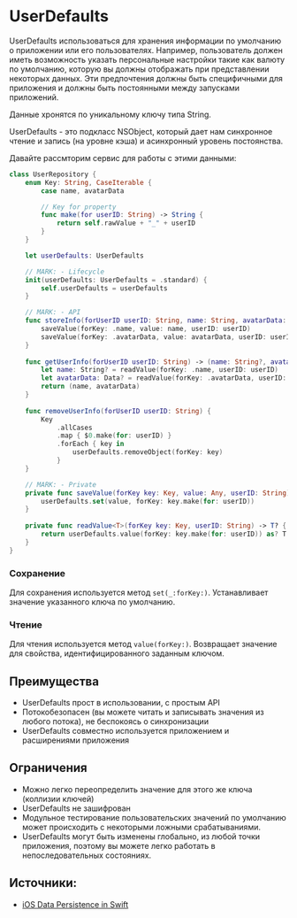 # UserDefaults
UserDefaults использоваться для хранения информации по умолчанию о приложении или его пользователях. Например, пользователь должен иметь возможность указать персональные настройки такие как валюту по умолчанию, которую вы должны отображать при представлении некоторых данных. Эти предпочтения должны быть специфичными для приложения и должны быть постоянными между запусками приложений.

Данные хронятся по уникальному ключу типа String.

UserDefaults - это подкласс NSObject, который дает нам синхронное чтение и запись (на уровне кэша) и асинхронный уровень постоянства.

Давайте рассмторим сервис для работы с этими данными:
```swift
class UserRepository {
    enum Key: String, CaseIterable {
        case name, avatarData

        // Key for property
        func make(for userID: String) -> String {
            return self.rawValue + "_" + userID
        }
    }

    let userDefaults: UserDefaults

    // MARK: - Lifecycle
    init(userDefaults: UserDefaults = .standard) {
        self.userDefaults = userDefaults
    }

    // MARK: - API
    func storeInfo(forUserID userID: String, name: String, avatarData: Data) {
        saveValue(forKey: .name, value: name, userID: userID)
        saveValue(forKey: .avatarData, value: avatarData, userID: userID)
    }
    
    func getUserInfo(forUserID userID: String) -> (name: String?, avatarData: Data?) {
        let name: String? = readValue(forKey: .name, userID: userID)
        let avatarData: Data? = readValue(forKey: .avatarData, userID: userID)
        return (name, avatarData)
    }
    
    func removeUserInfo(forUserID userID: String) {
        Key
            .allCases
            .map { $0.make(for: userID) }
            .forEach { key in
                userDefaults.removeObject(forKey: key)
            }
    }

    // MARK: - Private
    private func saveValue(forKey key: Key, value: Any, userID: String) {
        userDefaults.set(value, forKey: key.make(for: userID))
    }
    
    private func readValue<T>(forKey key: Key, userID: String) -> T? {
        return userDefaults.value(forKey: key.make(for: userID)) as? T
    }
}
```

### Сохранение
Для сохранения используется метод `set(_:forKey:)`. Устанавливает значение указанного ключа по умолчанию.

### Чтение
Для чтения используется метод `value(forKey:)`. Возвращает значение для свойства, идентифицированного заданным ключом.

## Преимущества
- UserDefaults прост в использовании, с простым API
- Потокобезопасен (вы можете читать и записывать значения из любого потока), не беспокоясь о синхронизации
- UserDefaults совместно используется приложением и расширениями приложения

## Ограничения
- Можно легко переопределить значение для этого же ключа (коллизии ключей)
- UserDefaults не зашифрован
- Модульное тестирование пользовательских значений по умолчанию может происходить с некоторыми ложными срабатываниями.
- UserDefaults могут быть изменены глобально, из любой точки приложения, поэтому вы можете легко работать в непоследовательных состояниях.

## Источники:
- [iOS Data Persistence in Swift](https://iosapptemplates.com/blog/ios-development/data-persistence-ios-swift)
